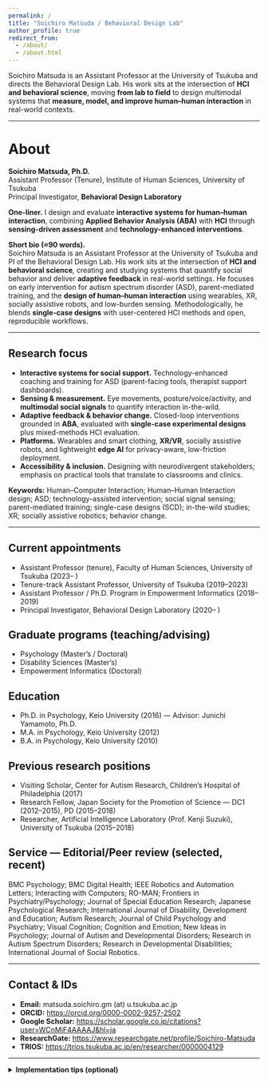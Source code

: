 ```yaml
---
permalink: /
title: "Soichiro Matsuda / Behavioral Design Lab"
author_profile: true
redirect_from: 
  - /about/
  - /about.html
---
```


Soichiro Matsuda is an Assistant Professor at the University of Tsukuba and directs the Behavioral Design Lab. His work sits at the intersection of **HCI and behavioral science**, moving **from lab to field** to design multimodal systems that **measure, model, and improve human–human interaction** in real-world contexts.

---

# About

**Soichiro Matsuda, Ph.D.**  
Assistant Professor (Tenure), Institute of Human Sciences, University of Tsukuba  
Principal Investigator, **Behavioral Design Laboratory**

**One-liner.** I design and evaluate **interactive systems for human–human interaction**, combining **Applied Behavior Analysis (ABA)** with **HCI** through **sensing-driven assessment** and **technology-enhanced interventions**.

**Short bio (≈90 words).**  
Soichiro Matsuda is an Assistant Professor at the University of Tsukuba and PI of the Behavioral Design Lab. His work sits at the intersection of **HCI and behavioral science**, creating and studying systems that quantify social behavior and deliver **adaptive feedback** in real-world settings. He focuses on early intervention for autism spectrum disorder (ASD), parent-mediated training, and the **design of human–human interaction** using wearables, XR, socially assistive robots, and low-burden sensing. Methodologically, he blends **single-case designs** with user-centered HCI methods and open, reproducible workflows.

---

## Research focus

- **Interactive systems for social support.** Technology-enhanced coaching and training for ASD (parent-facing tools, therapist support dashboards).  
- **Sensing & measurement.** Eye movements, posture/voice/activity, and **multimodal social signals** to quantify interaction in-the-wild.  
- **Adaptive feedback & behavior change.** Closed-loop interventions grounded in **ABA**, evaluated with **single-case experimental designs** plus mixed-methods HCI evaluation.  
- **Platforms.** Wearables and smart clothing, **XR/VR**, socially assistive robots, and lightweight **edge AI** for privacy-aware, low-friction deployment.  
- **Accessibility & inclusion.** Designing with neurodivergent stakeholders; emphasis on practical tools that translate to classrooms and clinics.

**Keywords:** Human–Computer Interaction; Human–Human Interaction design; ASD; technology-assisted intervention; social signal sensing; parent-mediated training; single-case designs (SCD); in-the-wild studies; XR; socially assistive robotics; behavior change.

---

## Current appointments

- Assistant Professor (tenure), Faculty of Human Sciences, University of Tsukuba (2023– )  
- Tenure-track Assistant Professor, University of Tsukuba (2019–2023)  
- Assistant Professor / Ph.D. Program in Empowerment Informatics (2018–2019)  
- Principal Investigator, Behavioral Design Laboratory (2020– )

## Graduate programs (teaching/advising)

- Psychology (Master’s / Doctoral)  
- Disability Sciences (Master’s)  
- Empowerment Informatics (Doctoral)

## Education

- Ph.D. in Psychology, Keio University (2016) — Advisor: Junichi Yamamoto, Ph.D.  
- M.A. in Psychology, Keio University (2012)  
- B.A. in Psychology, Keio University (2010)

## Previous research positions

- Visiting Scholar, Center for Autism Research, Children’s Hospital of Philadelphia (2017)  
- Research Fellow, Japan Society for the Promotion of Science — DC1 (2012–2015), PD (2015–2018)  
- Researcher, Artificial Intelligence Laboratory (Prof. Kenji Suzuki), University of Tsukuba (2015–2018)

## Service — Editorial/Peer review (selected, recent)

BMC Psychology; BMC Digital Health; IEEE Robotics and Automation Letters; Interacting with Computers; RO-MAN; Frontiers in Psychiatry/Psychology; Journal of Special Education Research; Japanese Psychological Research; International Journal of Disability, Development and Education; Autism Research; Journal of Child Psychology and Psychiatry; Visual Cognition; Cognition and Emotion; New Ideas in Psychology; Journal of Autism and Developmental Disorders; Research in Autism Spectrum Disorders; Research in Developmental Disabilities; International Journal of Social Robotics.

---

## Contact & IDs

- **Email:** matsuda.soichiro.gm (at) u.tsukuba.ac.jp  
- **ORCID:** <https://orcid.org/0000-0002-9257-2502>  
- **Google Scholar:** <https://scholar.google.co.jp/citations?user=WCnMiF4AAAAJ&hl=ja>  
- **ResearchGate:** <https://www.researchgate.net/profile/Soichiro-Matsuda>  
- **TRIOS:** <https://trios.tsukuba.ac.jp/en/researcher/0000004129>

---

<details>
  <summary><strong>Implementation tips (optional)</strong></summary>

- Because this page is the **home** (`permalink: /`), keep the top paragraph concise, and let the **About** content live below the fold.  
- If you later prefer a dedicated About page, create `/about/` with the same body and remove the `redirect_from` entries above.  
- Add a language toggle in the nav (e.g., **EN / 日本語**) and mirror this structure at `/ja/about/`.
</details>
